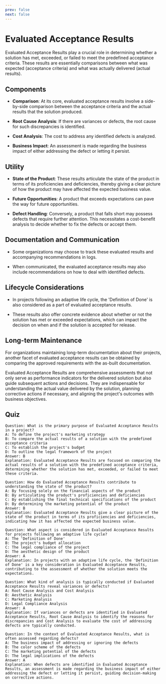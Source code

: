 ```yaml
---
prev: false
next: false
---
```


# Evaluated Acceptance Results

Evaluated Acceptance Results play a crucial role in determining whether a solution has met, exceeded, or failed to meet the predefined acceptance criteria. These results are essentially comparisons between what was expected (acceptance criteria) and what was actually delivered (actual results).

## Components

- **Comparison**: At its core, evaluated acceptance results involve a side-by-side comparison between the acceptance criteria and the actual results that the solution produced.

- **Root Cause Analysis**: If there are variances or defects, the root cause for such discrepancies is identified.

- **Cost Analysis**: The cost to address any identified defects is analyzed.

- **Business Impact**: An assessment is made regarding the business impact of either addressing the defect or letting it persist.

## Utility

- **State of the Product**: These results articulate the state of the product in terms of its proficiencies and deficiencies, thereby giving a clear picture of how the product may have affected the expected business value.

- **Future Opportunities**: A product that exceeds expectations can pave the way for future opportunities.

- **Defect Handling**: Conversely, a product that falls short may possess defects that require further attention. This necessitates a cost-benefit analysis to decide whether to fix the defects or accept them.

## Documentation and Communication

- Some organizations may choose to track these evaluated results and accompanying recommendations in logs.

- When communicated, the evaluated acceptance results may also include recommendations on how to deal with identified defects.

## Lifecycle Considerations

- In projects following an adaptive life cycle, the 'Definition of Done' is also considered as a part of evaluated acceptance results.

- These results also offer concrete evidence about whether or not the solution has met or exceeded expectations, which can impact the decision on when and if the solution is accepted for release.

## Long-term Maintenance

For organizations maintaining long-term documentation about their projects, another facet of evaluated acceptance results can be obtained by comparing the approved requirements with the as-built documentation.

Evaluated Acceptance Results are comprehensive assessments that not only serve as performance indicators for the delivered solution but also guide subsequent actions and decisions. They are indispensable for understanding the actual value delivered by the solution, planning corrective actions if necessary, and aligning the project's outcomes with business objectives.

## Quiz

```quiz
Question: What is the primary purpose of Evaluated Acceptance Results in a project?
A: To define the project's marketing strategy
B: To compare the actual results of a solution with the predefined acceptance criteria
C: To establish the project's budget
D: To outline the legal framework of the project
Answer: B
Explanation: Evaluated Acceptance Results are focused on comparing the actual results of a solution with the predefined acceptance criteria, determining whether the solution has met, exceeded, or failed to meet these criteria.

Question: How do Evaluated Acceptance Results contribute to understanding the state of the product?
A: By focusing solely on the financial aspects of the product
B: By articulating the product's proficiencies and deficiencies
C: By establishing the final technical specifications of the product
D: By determining the marketing potential of the product
Answer: B
Explanation: Evaluated Acceptance Results give a clear picture of the state of the product in terms of its proficiencies and deficiencies, indicating how it has affected the expected business value.

Question: What aspect is considered in Evaluated Acceptance Results for projects following an adaptive life cycle?
A: The 'Definition of Done'
B: The project's budget allocation
C: The legal compliance of the project
D: The aesthetic design of the product
Answer: A
Explanation: In projects with an adaptive life cycle, the 'Definition of Done' is a key consideration in Evaluated Acceptance Results, contributing to the assessment of whether the solution meets the expectations.

Question: What kind of analysis is typically conducted if Evaluated Acceptance Results reveal variances or defects?
A: Root Cause Analysis and Cost Analysis
B: Aesthetic Analysis
C: Marketing Analysis
D: Legal Compliance Analysis
Answer: A
Explanation: If variances or defects are identified in Evaluated Acceptance Results, Root Cause Analysis to identify the reasons for discrepancies and Cost Analysis to evaluate the cost of addressing defects are typically conducted.

Question: In the context of Evaluated Acceptance Results, what is often assessed regarding defects?
A: The business impact of addressing or ignoring the defects
B: The color scheme of the defects
C: The marketing potential of the defects
D: The legal implications of the defects
Answer: A
Explanation: When defects are identified in Evaluated Acceptance Results, an assessment is made regarding the business impact of either addressing the defect or letting it persist, guiding decision-making on corrective actions.
```
